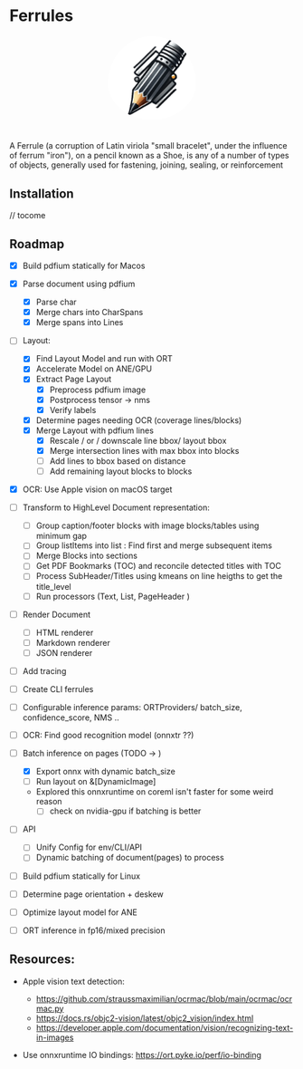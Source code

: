 # Ferrules

<div align="center">
    <img src="./ferrules-logo.png" alt="Ferrules-logo" width="31%"  style="border-radius: 50%; padding-bottom: 20px"/>
</div>

A Ferrule (a corruption of Latin viriola "small bracelet", under the influence of ferrum "iron"), on a pencil known as a Shoe, is any of a number of types of objects, generally used for fastening, joining, sealing, or reinforcement

## Installation

// tocome

## Roadmap

- [x] Build pdfium statically for Macos

- [x] Parse document using pdfium

  - [x] Parse char
  - [x] Merge chars into CharSpans
  - [x] Merge spans into Lines

- [ ] Layout:

  - [x] Find Layout Model and run with ORT
  - [x] Accelerate Model on ANE/GPU
  - [x] Extract Page Layout
    - [x] Preprocess pdfium image
    - [x] Postprocess tensor -> nms
    - [x] Verify labels
  - [x] Determine pages needing OCR (coverage lines/blocks)
  - [x] Merge Layout with pdfium lines
    - [x] Rescale / or / downscale line bbox/ layout bbox
    - [x] Merge intersection lines with max bbox into blocks
    - [ ] Add lines to bbox based on distance
    - [ ] Add remaining layout blocks to blocks

- [x] OCR: Use Apple vision on macOS target

- [ ] Transform to HighLevel Document representation:

  - [ ] Group caption/footer blocks with image blocks/tables using minimum gap
  - [ ] Group listItems into list : Find first and merge subsequent items
  - [ ] Merge Blocks into sections
  - [ ] Get PDF Bookmarks (TOC) and reconcile detected titles with TOC
  - [ ] Process SubHeader/Titles using kmeans on line heigths to get the title_level
  - [ ] Run processors (Text, List, PageHeader )

- [ ] Render Document

  - [ ] HTML renderer
  - [ ] Markdown renderer
  - [ ] JSON renderer

- [ ] Add tracing
- [ ] Create CLI ferrules
- [ ] Configurable inference params: ORTProviders/ batch_size, confidence_score, NMS ..

- [ ] OCR: Find good recognition model (onnxtr ??)

- [ ] Batch inference on pages (TODO -> )

  - [x] Export onnx with dynamic batch_size
  - [ ] Run layout on &[DynamicImage]
  - Explored this onnxruntime on coreml isn't faster for some weird reason
    - [ ] check on nvidia-gpu if batching is better

- [ ] API

  - [ ] Unify Config for env/CLI/API
  - [ ] Dynamic batching of document(pages) to process

- [ ] Build pdfium statically for Linux
- [ ] Determine page orientation + deskew
- [ ] Optimize layout model for ANE
- [ ] ORT inference in fp16/mixed precision

## Resources:

- Apple vision text detection:

  - https://github.com/straussmaximilian/ocrmac/blob/main/ocrmac/ocrmac.py
  - https://docs.rs/objc2-vision/latest/objc2_vision/index.html
  - https://developer.apple.com/documentation/vision/recognizing-text-in-images

- Use onnxruntime IO bindings: https://ort.pyke.io/perf/io-binding
